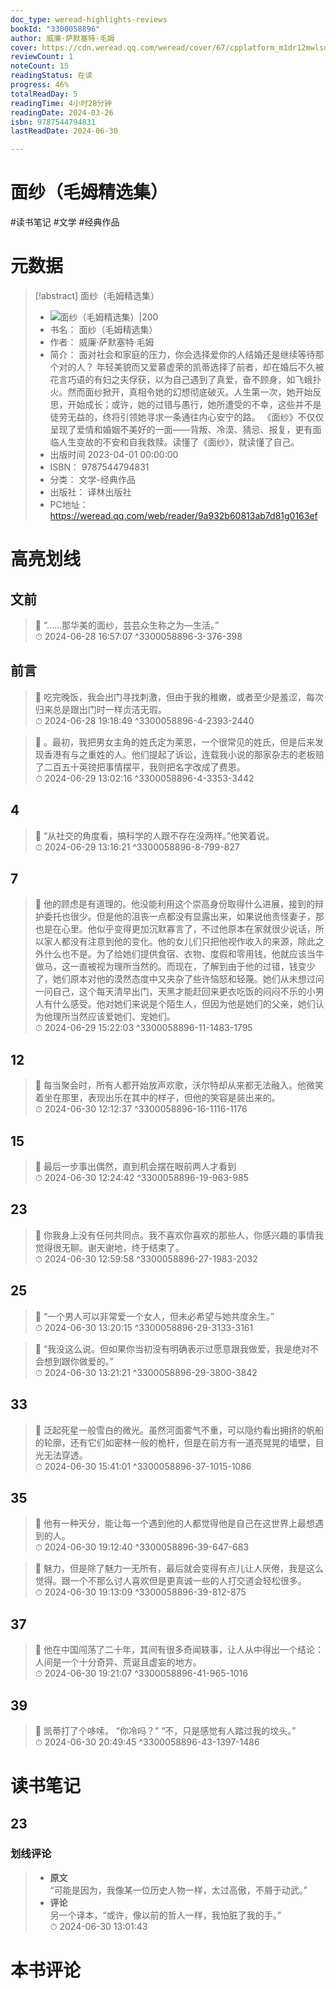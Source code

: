 ```yaml
---
doc_type: weread-highlights-reviews
bookId: "3300058896"
author: 威廉·萨默塞特·毛姆
cover: https://cdn.weread.qq.com/weread/cover/67/cpplatform_m1dr12mwlsun3zueqh22tu/t7_cpplatform_m1dr12mwlsun3zueqh22tu1684224981.jpg
reviewCount: 1
noteCount: 15
readingStatus: 在读
progress: 46%
totalReadDay: 5
readingTime: 4小时28分钟
readingDate: 2024-03-26
isbn: 9787544794831
lastReadDate: 2024-06-30

---
```


# 面纱（毛姆精选集）


#读书笔记 #文学 #经典作品

# 元数据
> [!abstract] 面纱（毛姆精选集）
> - ![ 面纱（毛姆精选集）|200](https://cdn.weread.qq.com/weread/cover/67/cpplatform_m1dr12mwlsun3zueqh22tu/t7_cpplatform_m1dr12mwlsun3zueqh22tu1684224981.jpg)
> - 书名： 面纱（毛姆精选集）
> - 作者： 威廉·萨默塞特·毛姆
> - 简介： 面对社会和家庭的压力，你会选择爱你的人结婚还是继续等待那个对的人？
年轻美貌而又爱慕虚荣的凯蒂选择了前者，却在婚后不久被花言巧语的有妇之夫俘获，以为自己遇到了真爱，奋不顾身，如飞蛾扑火。然而面纱掀开，真相令她的幻想彻底破灭。人生第一次，她开始反思，开始成长；或许，她的过错与愚行，她所遭受的不幸，这些并不是徒劳无益的，终将引领她寻求一条通往内心安宁的路。
《面纱》不仅仅呈现了爱情和婚姻不美好的一面——背叛、冷漠、猜忌、报复，更有面临人生变故的不安和自我救赎。读懂了《面纱》，就读懂了自己。
> - 出版时间 2023-04-01 00:00:00
> - ISBN： 9787544794831
> - 分类： 文学-经典作品
> - 出版社： 译林出版社
> - PC地址：https://weread.qq.com/web/reader/9a932b60813ab7d81g0163ef

# 高亮划线


## 文前

> 📌 “……那华美的面纱，芸芸众生称之为—生活。”  
> ⏱ 2024-06-28 16:57:07 ^3300058896-3-376-398

## 前言

> 📌 吃完晚饭，我会出门寻找刺激，但由于我的稚嫩，或者至少是羞涩，每次归来总是跟出门时一样贞洁无瑕。  
> ⏱ 2024-06-28 19:18:49 ^3300058896-4-2393-2440

> 📌 。最初，我把男女主角的姓氏定为莱恩，一个很常见的姓氏，但是后来发现香港有与之重姓的人。他们提起了诉讼，连载我小说的那家杂志的老板赔了二百五十英镑把事情摆平，我则把名字改成了费恩。  
> ⏱ 2024-06-29 13:02:16 ^3300058896-4-3353-3442

## 4

> 📌 “从社交的角度看，搞科学的人跟不存在没两样。”他笑着说。  
> ⏱ 2024-06-29 13:16:21 ^3300058896-8-799-827

## 7

> 📌 他的顾虑是有道理的。他没能利用这个崇高身份取得什么进展，接到的辩护委托也很少。但是他的沮丧一点都没有显露出来，如果说他责怪妻子，那也是在心里。他似乎变得更加沉默寡言了，不过他原本在家就很少说话，所以家人都没有注意到他的变化。他的女儿们只把他视作收入的来源，除此之外什么也不是。为了给她们提供食宿、衣物、度假和零用钱，他就应该当牛做马，这一直被视为理所当然的。而现在，了解到由于他的过错，钱变少了，她们原本对他的漠然态度中又夹杂了些许恼怒和轻蔑。她们从未想过问一问自己，这个每天清早出门，天黑才能赶回来更衣吃饭的闷闷不乐的小男人有什么感受。他对她们来说是个陌生人，但因为他是她们的父亲，她们认为他理所当然应该爱她们、宠她们。  
> ⏱ 2024-06-29 15:22:03 ^3300058896-11-1483-1795

## 12

> 📌 每当聚会时，所有人都开始放声欢歌，沃尔特却从来都无法融入。他微笑着坐在那里，表现出乐在其中的样子，但他的笑容是装出来的。  
> ⏱ 2024-06-30 12:12:37 ^3300058896-16-1116-1176

## 15

> 📌 最后一步事出偶然，直到机会摆在眼前两人才看到  
> ⏱ 2024-06-30 12:24:42 ^3300058896-19-963-985

## 23

> 📌 你我身上没有任何共同点。我不喜欢你喜欢的那些人，你感兴趣的事情我觉得很无聊。谢天谢地，终于结束了。  
> ⏱ 2024-06-30 12:59:58 ^3300058896-27-1983-2032

## 25

> 📌 “一个男人可以非常爱一个女人，但未必希望与她共度余生。”  
> ⏱ 2024-06-30 13:20:15 ^3300058896-29-3133-3161

> 📌 “我没这么说。但如果你当初没有明确表示过愿意跟我做爱，我是绝对不会想到跟你做爱的。”  
> ⏱ 2024-06-30 13:21:21 ^3300058896-29-3800-3842

## 33

> 📌 泛起死星一般雪白的微光。虽然河面雾气不重，可以隐约看出拥挤的帆船的轮廓，还有它们如密林一般的桅杆，但是在前方有一道亮晃晃的墙壁，目光无法穿透。  
> ⏱ 2024-06-30 15:41:01 ^3300058896-37-1015-1086

## 35

> 📌 他有一种天分，能让每一个遇到他的人都觉得他是自己在这世界上最想遇到的人。  
> ⏱ 2024-06-30 19:12:40 ^3300058896-39-647-683

> 📌 魅力，但是除了魅力一无所有，最后就会变得有点儿让人厌倦，我是这么觉得。跟一个不那么讨人喜欢但是更真诚一些的人打交道会轻松很多。  
> ⏱ 2024-06-30 19:13:09 ^3300058896-39-812-875

## 37

> 📌 他在中国闯荡了二十年，其间有很多奇闻轶事，让人从中得出一个结论：人间是一个十分奇异、荒诞且虚妄的地方。  
> ⏱ 2024-06-30 19:21:07 ^3300058896-41-965-1016

## 39

> 📌 凯蒂打了个哆嗦。
“你冷吗？”
“不，只是感觉有人踏过我的坟头。”  
> ⏱ 2024-06-30 20:49:45 ^3300058896-43-1397-1486



# 读书笔记


## 23

### 划线评论
> - **原文**  
>  “可能是因为，我像某一位历史人物一样，太过高傲，不屑于动武。”
> - **评论**  
>   另一个译本，“或许，像以前的哲人一样，我怕脏了我的手。”  
> ⏱ 2024-06-30 13:01:43 
   


# 本书评论

